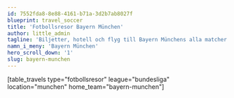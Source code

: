 ```yaml
---
id: 7552fda8-8e88-4161-b71a-3d2b7ab8027f
blueprint: travel_soccer
title: 'Fotbollsresor Bayern München'
author: little_admin
tagline: 'Biljetter, hotell och flyg till Bayern Münchens alla matcher i Bundesliga'
namn_i_meny: 'Bayern München'
hero_scroll_down: '1'
slug: bayern-munchen
---
```

<p>[table_travels type="fotbollsresor" league="bundesliga" location="munchen" home_team="bayern-munchen"]</p>

